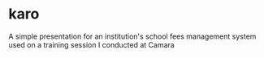 karo
====

A simple presentation for an institution's school fees management system used on a training session I conducted at Camara
